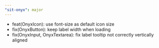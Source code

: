 ```yaml
---
"sit-onyx": major
---
```


- feat(OnyxIcon): use font-size as default icon size
- fix(OnyxButton): keep label width when loading
- fix(OnyxInput, OnyxTextarea): fix label tooltip not correctly vertically aligned

